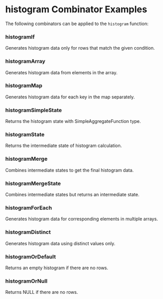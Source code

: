 # histogram Combinator Examples

The following combinators can be applied to the `histogram` function:

### histogramIf
Generates histogram data only for rows that match the given condition.

### histogramArray
Generates histogram data from elements in the array.

### histogramMap
Generates histogram data for each key in the map separately.

### histogramSimpleState
Returns the histogram state with SimpleAggregateFunction type.

### histogramState
Returns the intermediate state of histogram calculation.

### histogramMerge
Combines intermediate states to get the final histogram data.

### histogramMergeState
Combines intermediate states but returns an intermediate state.

### histogramForEach
Generates histogram data for corresponding elements in multiple arrays.

### histogramDistinct
Generates histogram data using distinct values only.

### histogramOrDefault
Returns an empty histogram if there are no rows.

### histogramOrNull
Returns NULL if there are no rows. 